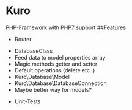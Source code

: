 # Kuro
PHP-Framework with PHP7 support
##Features
* Router 


- DatabaseClass
 - Feed data to model properties array
 - Magic methods getter and setter
 - Default operations (delete etc..)
 - Kuro\Database\Model
 - Kuro\Database\DatabaseConnection
 - Maybe better way for models?
* Unit-Tests

